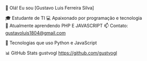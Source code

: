 👋 Olá! Eu sou [Gustavo Luis Ferreira Silva]

🎓 Estudante de TI
💻 Apaixonado por programação e tecnologia  
🌱 Atualmente aprendendo PHP E JAVASCRIPT 
📫 Contato: gustavoluis1804@gmail.com  

🚀 Tecnologias que uso
Python e JavaScript 

📊 GitHub Stats
gustvogl https://github.com/gustvogl
